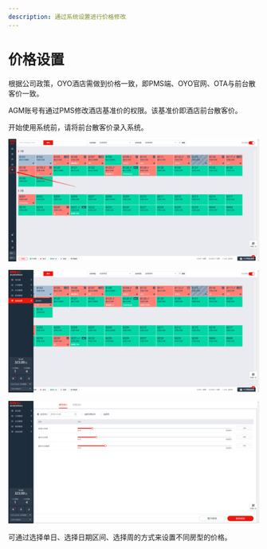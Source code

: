 ```yaml
---
description: 通过系统设置进行价格修改
---
```


# 价格设置

根据公司政策，OYO酒店需做到价格一致，即PMS端、OYO官网、OTA与前台散客价一致。

AGM账号有通过PMS修改酒店基准价的权限。该基准价即酒店前台散客价。

开始使用系统前，请将前台散客价录入系统。

![&#x9F20;&#x6807;&#x653E;&#x7F6E;&#x81F3;&#x4FA7;&#x8FB9;&#x680F;&#xFF0C;&#x53EF;&#x5F39;&#x51FA;&#x4FA7;&#x8FB9;&#x680F;&#x8BE6;&#x60C5;](../../.gitbook/assets/image%20%28149%29.png)

![&#x70B9;&#x51FB;&#x7CFB;&#x7EDF;&#x8BBE;&#x7F6E;&#xFF0C;&#x8FDB;&#x5165;&#x66F4;&#x6539;&#x623F;&#x4EF7;](../../.gitbook/assets/image%20%2844%29.png)

![&#x53EF;&#x9009;&#x62E9;&#x5355;&#x65E5;&#x3001;&#x65E5;&#x671F;&#x533A;&#x95F4;&#x3001;&#x5468;&#x6765;&#x4FEE;&#x6539;&#x7CFB;&#x7EDF;&#x7684;&#x9884;&#x8BBE;&#x4EF7;&#x683C;](../../.gitbook/assets/image%20%28279%29.png)

可通过选择单日、选择日期区间、选择周的方式来设置不同房型的价格。

